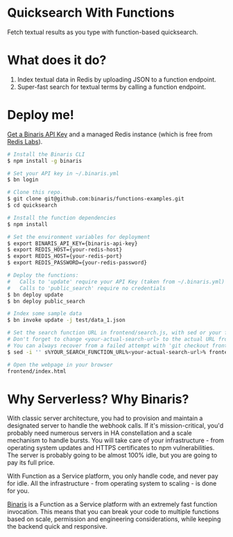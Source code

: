 # Quicksearch With Functions
Fetch textual results as you type with function-based quicksearch.

# What does it do?
1. Index textual data in Redis by uploading JSON to a function endpoint.
1. Super-fast search for textual terms by calling a function endpoint.

# Deploy me!

[Get a Binaris API Key](https://binaris.com/) and a managed Redis instance (which is free from [Redis Labs](www.redislabs.com)).

```bash
# Install the Binaris CLI
$ npm install -g binaris

# Set your API key in ~/.binaris.yml
$ bn login

# Clone this repo.
$ git clone git@github.com:binaris/functions-examples.git
$ cd quicksearch

# Install the function dependencies
$ npm install

# Set the environment variables for deployment
$ export BINARIS_API_KEY={binaris-api-key}
$ export REDIS_HOST={your-redis-host}
$ export REDIS_HOST={your-redis-port}
$ export REDIS_PASSWORD={your-redis-password}

# Deploy the functions:
#   Calls to 'update' require your API Key (taken from ~/.binaris.yml)
#   Calls to 'public_search' require no credentials
$ bn deploy update
$ bn deploy public_search

# Index some sample data
$ bn invoke update -j test/data_1.json

# Set the search function URL in frontend/search.js, with sed or your favourite editor.
# Don't forget to change <your-actual-search-url> to the actual URL from the invoke command!
# You can always recover from a failed attempt with 'git checkout frontend/search.js'
$ sed -i '' s%YOUR_SEARCH_FUNCTION_URL%<your-actual-search-url>% frontend/search.js

# Open the webpage in your browser
frontend/index.html
```

# Why Serverless? Why Binaris?
With classic server architecture, you had to provision and maintain a designated server to handle the webhook calls. If it's   mission-critical, you'd probably need numerous servers in HA constellation and a scale mechanism to handle bursts. You will take care of your infrastructure - from operating system updates and HTTPS certificates to npm vulnerabilities. The server is probably going to be almost 100% idle, but you are going to pay its full price.

With Function as a Service platform, you only handle code, and never pay for idle. All the infrastructure - from operating system to scaling - is done for you.

[Binaris](https://binaris.com/) is a Function as a Service platform with an extremely fast function invocation. This means that you can break your code to multiple functions based on scale, permission and engineering considerations, while keeping the backend quick and responsive. 
